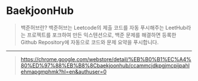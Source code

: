 # BaekjoonHub
>백준허브란?
>백준허브는 Leetcode의 제출 코드를 자동 푸시해주는 LeetHub라는 프로젝트를 포크하여 만든 익스텐션으로, 백준 문제를 해결하면 등록한 Github Repository에 자동으로 코드와 문제 요약을 푸시합니다.
------------
>https://chrome.google.com/webstore/detail/%EB%B0%B1%EC%A4%80%ED%97%88%EB%B8%8Cbaekjoonhub/ccammcjdkpgjmcpijpahlehmapgmphmk?hl=en&authuser=0
